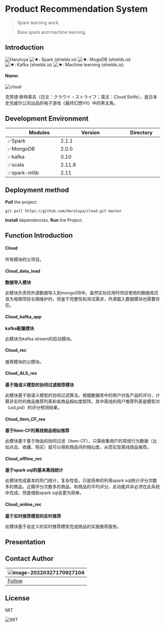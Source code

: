# Product Recommendation System

>Spark learning work.
>
>Base spark and machine learning.

## Introduction 
![Haruluya](https://img.shields.io/badge/X-Haruluya-brightgreen)	![★: Spark (shields.io)](https://img.shields.io/badge/★-Spark-blue)		![★: MogoDB (shields.io)](https://img.shields.io/badge/★-MongoDB-red)	![★: Kafka (shields.io)](https://img.shields.io/badge/★-Kafka-green)	![★: Machine learning (shields.io)](https://img.shields.io/badge/★-MachineLearning-yellow)

#### Name:

![cloud](https://n.sinaimg.cn/sinacn20113/600/w1920h1080/20191130/7425-ikcaceq7047502.jpg)

克劳德·斯特莱夫（日文：クラウド・ストライフ；英文：Cloud Strife），是日本史克威尔公司出品的电子游戏《最终幻想VII》中的男主角。

## Development Environment

| <img width=50/>Modules <img width=50/> | <img width=50/>Version  <img width=50/>| <img width=50/>Directory<img width=50/>|
| -------| ------- | --------|
| ✅Spark |  2.1.1 | |
| ✅MongoDB    | 2.0.0  |       |
| ✅kafka   |   0.10      |  |
| ✅scala   |   2.11.8      |    |
| ✅spark-mllib | 2.11 | |

## Deployment method

**Pull** the project:

```shell
git pull https://github.com/Haruluya/cloud.git master
```

**Install** dependencies.
**Run** the Project.

## Function Introduction

#### Cloud

所有模块的父项目。

#### Cloud_data_load

**数据导入模块**

此模块负责将外源数据导入到mongoDB中。虽然实际应用时项目使用的数据库应该为电商项目长期维护的，但鉴于完整性和测试需求，外源载入数据模块也需要存在。

#### Cloud_kafka_app

**kafka配置模块**

此模块为kafka stream的启动模块。

#### Cloud_rec

推荐模块的父模块。

#### Cloud_ALS_res

**基于隐语义模型的协同过滤推荐模块**

此模块基于隐语义模型的协同过滤算法，根据数据库中的用户对各产品的评分，计算非实时的商品推荐列表和各商品相似度矩阵。其中离线的用户推荐列表是模型对（uid,pid）的评分预测结果。

#### Cloud_Item_CF_res

**基于Item-CF的离线商品相似推荐**

此模块基于基于物品的协同过滤（Item-CF），只需收集用户的常规行为数据（比如点击、收藏、购买）就可以得到商品间的相似度，从而实现离线商品推荐。

#### Cloud_offline_rec

**基于spark sql的基本离线统计**

此模块完成基本的热门统计，复杂性低，只是简单的利用spark sql统计评分次数多的商品，近期评分次数多的商品，和商品的平均评分。此功能并非必须在此系统中完成，但是借助spark sql会更为简单。



#### Cloud_online_rec

**基于实时推荐模型的实时推荐**

此模块基于自定义的实时推荐模型完成商品的实施推荐服务。



## Presentation



## Contact Author 

| ![image-20220327170927104](https://i.postimg.cc/MGB5hN3S/image-20220327170927104.png) |
| ------------------------------------------------------------ |
| <a href="https://github.com/Haruluya">Follow</a>             |



## License

MIT

![MIT](https://img.shields.io/badge/License-MIT-red)
